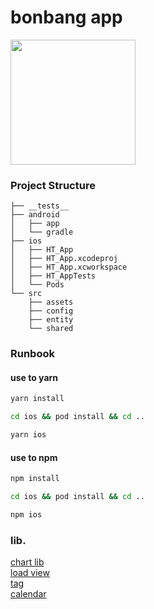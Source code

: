 # bonbang app

<img width="200" src="https://user-images.githubusercontent.com/53357210/137144072-652fde37-8bb5-48b3-9b3e-5d4229b5c9ac.png"/>


### Project Structure

```
├── __tests__
├── android
│   ├── app
│   └── gradle
├── ios
│   ├── HT_App
│   ├── HT_App.xcodeproj
│   ├── HT_App.xcworkspace
│   ├── HT_AppTests
│   └── Pods
└── src
    ├── assets
    ├── config
    ├── entity
    └── shared
```

### Runbook


#### use to yarn

```bash
yarn install
```

```bash
cd ios && pod install && cd ..
```

```bash
yarn ios 
```

#### use to npm

```bash
npm install
```

```bash
cd ios && pod install && cd ..
```

```bash
npm ios
```


### lib.

[chart lib](https://formidable.com/open-source/victory/docs) </br>
[load view](https://github.com/chramos/react-native-skeleton-placeholder) </br>
[tag](https://github.com/rafaelmotta/react-native-tag-select) </br>
[calendar](https://github.com/wix/react-native-calendars) </br>
